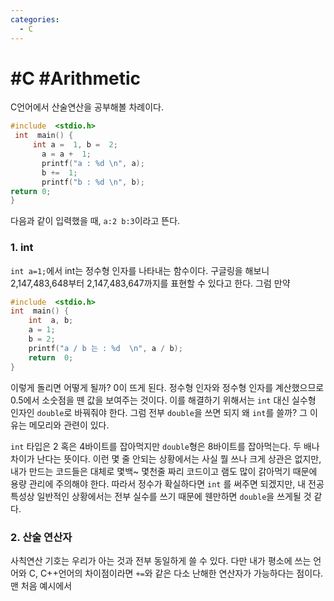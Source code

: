 ```yaml
---
categories:
  - C
---
```


# #C #Arithmetic

C언어에서 산술연산을 공부해볼 차례이다.

```c
#include  <stdio.h>
 int  main() {
	 int a =  1, b =  2;
	   a = a +  1; 
	   printf("a : %d \n", a);
	   b +=  1;
	   printf("b : %d \n", b);
return 0;
}
```

다음과 같이 입력했을 때, `a:2 b:3`이라고 뜬다.

### 1. int
 `int a=1;`에서 int는 정수형 인자를 나타내는 함수이다. 구글링을 해보니 2,147,483,648부터 2,147,483,647까지를 표현할 수 있다고 한다. 그럼 만약

```c
#include  <stdio.h>
int  main() {
	int  a, b;
	a = 1;
	b = 2;
	printf("a / b 는 : %d  \n", a / b);
	return  0;
}
```
이렇게 돌리면 어떻게 될까? 0이 뜨게 된다. 정수형 인자와 정수형 인자를 계산했으므로 0.5에서 소숫점을 뗀 값을 보여주는 것이다. 이를 해결하기 위해서는 `int` 대신 실수형 인자인 `double`로 바꿔줘야 한다. 그럼 전부  `double`을 쓰면 되지 왜 `int`를 쓸까? 그 이유는 메모리와 관련이 있다.

 `int` 타입은 2 혹은 4바이트를 잡아먹지만 `double`형은 8바이트를 잡아먹는다. 두 배나 차이가 난다는 뜻이다. 이런 몇 줄 안되는 상황에서는 사실 뭘 쓰나 크게 상관은 없지만, 내가 만드는 코드들은 대체로 몇백~ 몇천줄 짜리 코드이고 램도 많이 갉아먹기 때문에 용량 관리에 주의해야 한다. 따라서 정수가 확실하다면 `int` 를 써주면 되겠지만, 내 전공 특성상 일반적인 상황에서는 전부 실수를 쓰기 때문에 웬만하면 `double`을 쓰게될 것 같다.

### 2. 산술 연산자

사칙연산 기호는 우리가 아는 것과 전부 동일하게 쓸 수 있다. 다만 내가 평소에 쓰는 언어와 C, C++언어의 차이점이라면 `+=`와 같은 다소 난해한 연산자가 가능하다는 점이다. 맨 처음 예시에서 
<!--stackedit_data:
eyJoaXN0b3J5IjpbMzIxODMxNDQzXX0=
-->